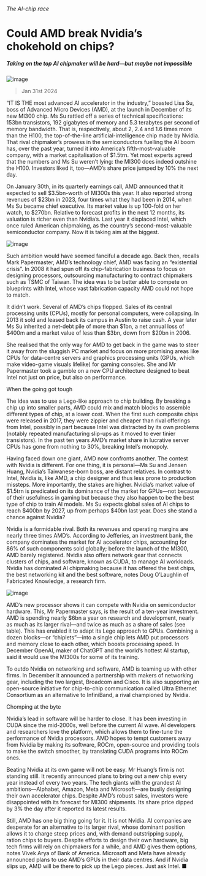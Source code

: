 ###### The AI-chip race
# Could AMD break Nvidia’s chokehold on chips? 
##### Taking on the top AI chipmaker will be hard—but maybe not impossible 
![image](images/20240203_WBP502.jpg) 
> Jan 31st 2024 
“IT IS THE most advanced AI accelerator in the industry,” boasted Lisa Su, boss of Advanced Micro Devices (AMD), at the launch in December of its new MI300 chip. Ms Su rattled off a series of technical specifications: 153bn transistors, 192 gigabytes of memory and 5.3 terabytes per second of memory bandwidth. That is, respectively, about 2, 2.4 and 1.6 times more than the H100, the top-of-the-line artificial-intelligence chip made by Nvidia. That rival chipmaker’s prowess in the semiconductors fuelling the AI boom has, over the past year, turned it into America’s fifth-most-valuable company, with a market capitalisation of $1.5trn. Yet most experts agreed that the numbers and Ms Su weren’t lying: the MI300 does indeed outshine the H100. Investors liked it, too—AMD’s share price jumped by 10% the next day. 
On January 30th, in its quarterly earnings call, AMD announced that it expected to sell $3.5bn-worth of MI300s this year. It also reported strong revenues of $23bn in 2023, four times what they had been in 2014, when Ms Su became chief executive. Its market value is up 100-fold on her watch, to $270bn. Relative to forecast profits in the next 12 months, its valuation is richer even than Nvidia’s. Last year it displaced Intel, which once ruled American chipmaking, as the country’s second-most-valuable semiconductor company. Now it is taking aim at the biggest.
![image](images/20240203_WBC222.png) 

Such ambition would have seemed fanciful a decade ago. Back then, recalls Mark Papermaster, AMD’s technology chief, AMD was facing an “existential crisis”. In 2008 it had spun off its chip-fabrication business to focus on designing processors, outsourcing manufacturing to contract chipmakers such as TSMC of Taiwan. The idea was to be better able to compete on blueprints with Intel, whose vast fabrication capacity AMD could not hope to match. 
It didn’t work. Several of AMD’s chips flopped. Sales of its central processing units (CPUs), mostly for personal computers, were collapsing. In 2013 it sold and leased back its campus in Austin to raise cash. A year later Ms Su inherited a net-debt pile of more than $1bn, a net annual loss of $400m and a market value of less than $3bn, down from $20bn in 2006.
She realised that the only way for AMD to get back in the game was to steer it away from the sluggish PC market and focus on more promising areas like CPUs for data-centre servers and graphics processing units (GPUs, which make video-game visuals lifelike) for gaming consoles. She and Mr Papermaster took a gamble on a new CPU architecture designed to beat Intel not just on price, but also on performance. 
When the going got tough
The idea was to use a Lego-like approach to chip building. By breaking a chip up into smaller parts, AMD could mix and match blocks to assemble different types of chip, at a lower cost. When the first such composite chips were released in 2017, they were zippier and cheaper than rival offerings from Intel, possibly in part because Intel was distracted by its own problems (notably repeated manufacturing slip-ups as it moved to ever tinier transistors). In the past ten years AMD’s market share in lucrative server CPUs has gone from nothing to 30%, breaking Intel’s monopoly.
Having faced down one giant, AMD now confronts another. The contest with Nvidia is different. For one thing, it is personal—Ms Su and Jensen Huang, Nvidia’s Taiwanese-born boss, are distant relatives. In contrast to Intel, Nvidia is, like AMD, a chip designer and thus less prone to production missteps. More importantly, the stakes are higher. Nvidia’s market value of $1.5trn is predicated on its dominance of the market for GPUs—not because of their usefulness in gaming but because they also happen to be the best type of chip to train AI models. Ms Su expects global sales of AI chips to reach $400bn by 2027, up from perhaps $40bn last year. Does she stand a chance against Nvidia?
Nvidia is a formidable rival. Both its revenues and operating margins are nearly three times AMD’s. According to Jefferies, an investment bank, the company dominates the market for AI accelerator chips, accounting for 86% of such components sold globally; before the launch of the MI300, AMD barely registered. Nvidia also offers network gear that connects clusters of chips, and software, known as CUDA, to manage AI workloads. Nvidia has dominated AI chipmaking because it has offered the best chips, the best networking kit and the best software, notes Doug O’Laughlin of Fabricated Knowledge, a research firm. 
![image](images/20240203_EPC228.png) 

AMD’s new processor shows it can compete with Nvidia on semiconductor hardware. This, Mr Papermaster says, is the result of a ten-year investment. AMD is spending nearly $6bn a year on research and development, nearly as much as its larger rival—and twice as much as a share of sales (see table). This has enabled it to adapt its Lego approach to GPUs. Combining a dozen blocks—or “chiplets”—into a single chip lets AMD put processors and memory close to each other, which boosts processing speed. In December OpenAI, maker of ChatGPT and the world’s hottest AI startup, said it would use the MI300s for some of its training. 
To outdo Nvidia on networking and software, AMD is teaming up with other firms. In December it announced a partnership with makers of networking gear, including the two largest, Broadcom and Cisco. It is also supporting an open-source initiative for chip-to-chip communication called Ultra Ethernet Consortium as an alternative to InfiniBand, a rival championed by Nvidia.
Chomping at the byte
Nvidia’s lead in software will be harder to close. It has been investing in CUDA since the mid-2000s, well before the current AI wave. AI developers and researchers love the platform, which allows them to fine-tune the performance of Nvidia processors. AMD hopes to tempt customers away from Nvidia by making its software, ROCm, open-source and providing tools to make the switch smoother, by translating CUDA programs into ROCm ones. 
Beating Nvidia at its own game will not be easy. Mr Huang’s firm is not standing still. It recently announced plans to bring out a new chip every year instead of every two years. The tech giants with the grandest AI ambitions—Alphabet, Amazon, Meta and Microsoft—are busily designing their own accelerator chips. Despite AMD’s robust sales, investors were disappointed with its forecast for MI300 shipments. Its share price dipped by 3% the day after it reported its latest results. 
Still, AMD has one big thing going for it. It is not Nvidia. AI companies are desperate for an alternative to its larger rival, whose dominant position allows it to charge steep prices and, with demand outstripping supply, ration chips to buyers. Despite efforts to design their own hardware, big tech firms will rely on chipmakers for a while, and AMD gives them options, notes Vivek Arya of Bank of America. Microsoft and Meta have already announced plans to use AMD’s GPUs in their data centres. And if Nvidia slips up, AMD will be there to pick up the Lego pieces. Just ask Intel. ■

